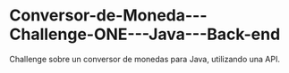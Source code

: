 # Conversor-de-Moneda---Challenge-ONE---Java---Back-end
Challenge sobre un conversor de monedas para Java, utilizando una API.
